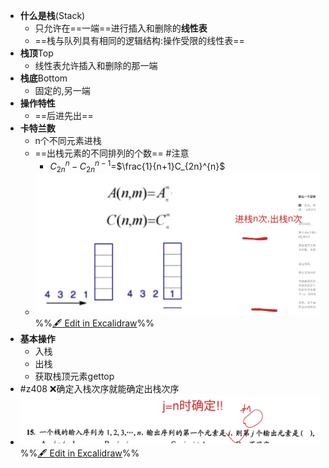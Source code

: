 - **什么是栈**(Stack)
	- 只允许在==一端==进行插入和删除的**线性表**
	- ==栈与队列具有相同的逻辑结构:操作受限的线性表==
- **栈顶**Top
	- 线性表允许插入和删除的那一端
- **栈底**Bottom
	- 固定的,另一端
- **操作特性**
	- ==后进先出==
- **卡特兰数**
	- n个不同元素进栈
	- ==出栈元素的不同排列的个数== #注意
		-  $C_{2n}^{n}-C_{2n}^{n-1}$=$\frac{1}{n+1}C_{2n}^{n}$
	- ![](attachments/%E6%A0%88%E7%9A%84%E5%9F%BA%E6%9C%AC%E6%A6%82%E5%BF%B5%202022-10-16%2015.32.29.excalidraw.svg)
%%[🖋 Edit in Excalidraw](attachments/%E6%A0%88%E7%9A%84%E5%9F%BA%E6%9C%AC%E6%A6%82%E5%BF%B5%202022-10-16%2015.32.29.excalidraw.md)%%
- **基本操作**
	- 入栈
	- 出栈
	- 获取栈顶元素gettop
- #z408 ❌确定入栈次序就能确定出栈次序
- ![](attachments/%E6%A0%88%E7%9A%84%E5%9F%BA%E6%9C%AC%E6%A6%82%E5%BF%B5%202022-10-16%2016.26.46.excalidraw.svg)
%%[🖋 Edit in Excalidraw](attachments/%E6%A0%88%E7%9A%84%E5%9F%BA%E6%9C%AC%E6%A6%82%E5%BF%B5%202022-10-16%2016.26.46.excalidraw.md)%%